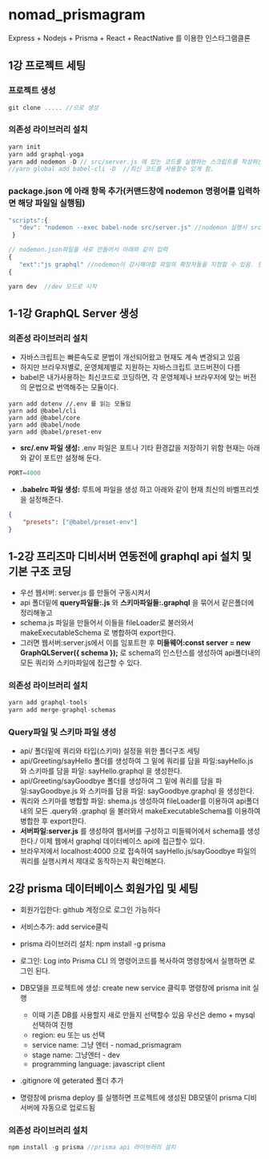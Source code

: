 # nomad_prismagram
Express + Nodejs + Prisma + React + ReactNative  를 이용한 인스타그램클론

## 1강 프로젝트 세팅

### 프로젝트 생성
```js
git clone ..... //으로 생성

```

### 의존성 라이브러리 설치  
```js
yarn init
yarn add graphql-yoga
yarn add nodemon -D // src/server.js 에 있는 코드를 실행하는 스크립트를 작성하는데 필요함. -D 는 개발자모드로 설치함/ 배포시에는 포함안됨
//yarn global add babel-cli -D  //최신 코드를 사용할수 있게 함.
```
  
### package.json 에 아래 항목 추가(커맨드창에 nodemon 명령어를 입력하면 해당 파일일 실행됨)  
 
 ```js
 "scripts":{  
    "dev": "nodemon --exec babel-node src/server.js" //nodemon 실행시 src/server.js을 실행하도록 하기위함.  
  }  

 // nodemon.json파일을 새로 만들어서 아래와 같이 입력   
{  
    "ext":"js graphql" //nodemon이 감시해야할 파일의 확장자들을 지정할 수 있음. 현재 .js 와 .grqphql 확장자를 가진 파일을 감시하도록 지정한것임  
{
```
 
```js
yarn dev  //dev 모드로 시작
```  

## 1-1강 GraphQL Server 생성  

### 의존성 라이브러리 설치  
- 자바스크립트는 빠른속도로 문법이 개선되어왔고 현재도 계속 변경되고 있음
- 하지만 브라우저별로, 운영체제별로 지원하는 자바스크립트 코드버젼이 다름
- babel은 내가사용하는 최신코드로 코딩하면, 각 운영체제나 브라우저에 맞는 버전의 문법으로 번역해주는 모듈이다.  
```JS
yarn add dotenv //.env 를 읽는 모듈임  
yarn add @babel/cli
yarn add @babel/core
yarn add @babel/node
yarn add @babel/preset-env

```
- **src/.env 파일 생성:** .env 파일은 포트나 기타 환경값을 저장하기 위함 현재는 아래와 같이 포트만 설정해 둔다.  

```js
PORT=4000
```  

- **.babelrc 파일 생성:** 루트에 파일을 생성 하고 아래와 같이 현재 최신의 바벨프리셋을 설정해준다.  
```json
{ 
    "presets": ["@babel/preset-env"]
} 
```  


## 1-2강  프리즈마 디비서버 연동전에 graphql api 설치 및 기본 구조 코딩  
- 우선 웹서버: server.js 를 만들어 구동시켜서 
- api 폴더밑에 **query파일들:.js** 와 **스키마파일들:.graphql** 을 묶어서 같은폴더에 정리해놓고
- schema.js 파일을 만들어서 이들을 fileLoader로 불러와서 makeExecutableSchema 로 병합하여 export한다.
- 그러면 웹서버:server.js에서 이를 임포트한 후 **미들웨어:const server = new GraphQLServer({ schema });** 로 schema의 인스턴스를 생성하여 api폴더내의 모든 쿼리와 스키마파일에 접근할 수 있다.  

### 의존성 라이브러리 설치  
```js
yarn add graphql-tools
yarn add merge-graphql-schemas
```

### Query파일 및 스키마 파일 생성
- api/ 폴더밑에 쿼리와 타입(스키마) 설정을 위한 폴더구조 세팅
- api/Greeting/sayHello 폴더를 생성하여 그 밑에  쿼리를 담을 파일:sayHello.js 와 스키마를 담을 파일: sayHello.graphql 을 생성한다.
- api/Greeting/sayGoodbye 폴더를 생성하여 그 밑에  쿼리를 담을 파일:sayGoodbye.js 와 스키마를 담을 파일: sayGoodbye.graphql 을 생성한다.  
- 쿼리와 스키마를 병합할 파일: shema.js 생성하여 fileLoader를 이용하여 api폴더내의 모든 .query와 .graphql 을 불러와서 makeExecutableSchema를 이용하여 병합한 후 export한다.
- **서버파일:server.js** 를 생성하여 웹서버를 구성하고 미들웨어에서 schema를 생성한다./ 이제 웹에서 graphql 데이터베이스 api에 접근할수 있다.
- 브라우저에서 localhost:4000 으로 접속하여 sayHello.js/sayGoodbye 파일의 쿼리를 실행시켜서 제대로 동작하는지 확인해본다.  

## 2강 prisma 데이터베이스 회원가입 및 세팅
- 회원가입한다: github 계정으로 로그인 가능하다
- 서비스추가: add service클릭
- prisma 라이브러리 설치: npm install -g prisma
- 로그인: Log into Prisma CLI 의 명령어코드를 복사하여 명령창에서 실행하면 로그인 된다.
- DB모델을 프로젝트에 생성: create new service 클릭후 명령창에 prisma init 실행
  - 이때 기존 DB를 사용할지 새로 만들지 선택할수 있음 우선은 demo + mysql 선택하여 진행 
  - region: eu 또는 us 선택
  - service name: 그냥 엔터 - nomad_prismagram
  - stage name: 그냥엔터 - dev
  - programming language: javascript client  
  
- .gitignore 에 geterated 폴더 추가
- 명령창에 prisma deploy 를 실행하면 프로젝트에 생성된 DB모델이 prisma 디비서버에 자동으로 업로드됨

### 의존성 라이브러리 설치  
```js
npm install -g prisma //prisma api 라이브러리 설치

```

